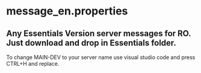 # message_en.properties
Any Essentials Version server messages for RO.
Just download and drop in Essentials folder.
-------------------------------------------------
To change MAIN-DEV to your server name use visual studio code and press CTRL+H and replace.
